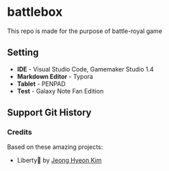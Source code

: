 # battlebox

This repo is made for the purpose of battle-royal game

## Setting

- **IDE** - Visual Studio Code, Gamemaker Studio 1.4
- **Markdown Editor** - Typora
- **Tablet** - PENPAD
- **Test** - Galaxy Note Fan Edition

## Support Git History

### Credits

Based on these amazing projects:

- Liberty🌠 by [Jeong Hyeon Kim](https://github.com/des5141)